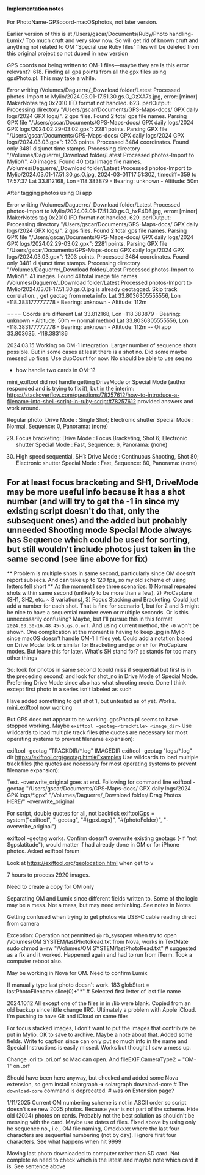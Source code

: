 #### Implementation notes

For PhotoName-GPScoord-macOSphotos, not later version.

Earlier version of this is at /Users/gscar/Documents/Ruby/Photo handling-Lumix/
Too much cruft and very slow now. So will get rid of known cruft and anything not related to OM
"Special use Ruby files" files will be deleted from this original project so not duped in new version

GPS coords not being written to OM-1 files—maybe they are
Is this error relevant?: 618. Finding all gps points from all the gpx files using gpsPhoto.pl. This may take a while.

Error writing /Volumes/Daguerre/\_Download folder/Latest Processed photos-Import to Mylio/2024.03.01-17.51.30.gs.O_OzXA7s.jpg,
error: [minor] MakerNotes tag 0x2010 IFD format not handled. 623. perlOutput:
Processing directory "/Users/gscar/Documents/GPS-Maps-docs/ GPX daily logs/2024 GPX logs/". 2 gps files.
Found 2 total gps file names.
Parsing GPX file "/Users/gscar/Documents/GPS-Maps-docs/ GPX daily logs/2024 GPX logs/2024.02.29-03.02.gpx": 2281 points.
Parsing GPX file "/Users/gscar/Documents/GPS-Maps-docs/ GPX daily logs/2024 GPX logs/2024.03.03.gpx": 1203 points.
Processed 3484 coordinates.
Found only 3481 disjunct time stamps.
Processing directory "/Volumes/Daguerre/\_Download folder/Latest Processed photos-Import to Mylio//". 40 images.
Found 40 total image file names.
/Volumes/Daguerre/\_Download folder/Latest Processed photos-Import to Mylio/2024.03.01-17.51.30.gs.O.jpg, 2024-03-01T17:51:30Z, timediff=359 to 17:57:37
Lat 33.812168, Lon -118.383879 - Bearing: unknown - Altitude: 50m

After tagging photos using Oi app

Error writing /Volumes/Daguerre/\_Download folder/Latest Processed photos-Import to Mylio/2024.03.01-17.51.30.gs.O_hxE4D6.jpg,
error: [minor] MakerNotes tag 0x2010 IFD format not handled. 629. perlOutput:
Processing directory "/Users/gscar/Documents/GPS-Maps-docs/ GPX daily logs/2024 GPX logs/". 2 gps files.
Found 2 total gps file names.
Parsing GPX file "/Users/gscar/Documents/GPS-Maps-docs/ GPX daily logs/2024 GPX logs/2024.02.29-03.02.gpx": 2281 points.
Parsing GPX file "/Users/gscar/Documents/GPS-Maps-docs/ GPX daily logs/2024 GPX logs/2024.03.03.gpx": 1203 points.
Processed 3484 coordinates.
Found only 3481 disjunct time stamps.
Processing directory "/Volumes/Daguerre/\_Download folder/Latest Processed photos-Import to Mylio//". 41 images.
Found 41 total image file names.
/Volumes/Daguerre/\_Download folder/Latest Processed photos-Import to Mylio/2024.03.01-17.51.30.gs.O.jpg is already geotagged.
Skip track correlation.
, get geotag from meta info.
Lat 33.8036305555556, Lon -118.383177777778 - Bearing: unknown - Altitude: 112m

====
Coords are different
Lat 33.812168, Lon -118.383879 - Bearing: unknown - Altitude: 50m -- normal method
Lat 33.8036305555556, Lon -118.383177777778 - Bearing: unknown - Altitude: 112m -- Oi app
33.803635, -118.383186

2024.03.15 Working on OM-1 integration. Larger number of sequence shots possible. But in some cases at least there is a shot no. Did some maybe messed up fixes. Use dupCount for now. No should be able to use seq no

- how handle two cards in OM-1?

mini_exiftool did not handle getting DriveMode or Special Mode (author responded and is trying to fix it), but in the interim: https://stackoverflow.com/questions/78257612/how-to-introduce-a-filename-into-shell-script-in-ruby-script#78257612 provided answers and work around.

Regular photo:
Drive Mode : Single Shot; Electronic shutter
Special Mode : Normal, Sequence: 0, Panorama: (none)

29. Focus bracketing:
    Drive Mode : Focus Bracketing, Shot 6; Electronic shutter
    Special Mode : Fast, Sequence: 6, Panorama: (none)

30. High speed sequential, SH1:
    Drive Mode : Continuous Shooting, Shot 80; Electronic shutter
    Special Mode : Fast, Sequence: 80, Panorama: (none)

For at least focus bracketing and SH1, DriveMode may be more useful info because it has a shot number (and will try to get the -1 in since my existing script doesn't do that, only the subsequent ones) and the added but probably unneeded Shooting mode
Special Mode always has Sequence which could be used for sorting, but still wouldn't include photos just taken in the same second (see line above for fix)
--
** Problem is multiple shots in same second, particularly since OM doesn't report subsecs. And can take up to 120 fps, so my old scheme of using letters fell short **
At the moment I see three scenarios: 1) Normal repeated shots within same second (unlikely to be more than a few), 2) ProCapture (SH1, SH2, etc. ~ 8 variations), 3) Focus Stacking and Bracketing.
Could just add a number for each shot. That is fine for scenario 1, but for 2 and 3 might be nice to have a sequential number even or multiple seconds. Or is this unnecessarily confusing? Maybe, but I'll pursue this in this format `2024.03.30-16.48.45-5.gs.O.orf`. And using current method, the `-0` won't be shown. One complication at the moment is having to keep .jpg in Mylio since macOS doesn't handle OM-1 II files yet.
Could add a notation based on Drive Mode: brk or similar for Bracketing and `pc` or `sh` for ProCapture modes. But leave this for later. What's SH stand for? `pc` stands for too many other things

So: look for photos in same second (could miss if sequential but first is in the preceding second) and look for shot_no in Drive Mode of Special Mode. Preferring Drive Mode since also has what shooting mode. Done I think except first photo in a series isn't labeled as such

Have added something to get shot 1, but untested as of yet. Works. mini_exiftool now working

But GPS does not appear to be working. gpsPhoto.pl seems to have stopped working. Maybe `exiftool -geotag=<trackfile> <image_dir>`
Use wildcards to load multiple track files (the quotes are necessary for most operating systems to prevent filename expansion):

exiftool -geotag "TRACKDIR/\*.log" IMAGEDIR
exiftool -geotag "logs/\*.log" dir https://exiftool.org/geotag.html#Examples
Use wildcards to load multiple track files (the quotes are necessary for most operating systems to prevent filename expansion):

Test. -overwrite_original goes at end. Following for command line
exiftool -geotag "/Users/gscar/Documents/GPS-Maps-docs/ GPX daily logs/2024 GPX logs/\*.gpx" "/Volumes/Daguerre/\_Download folder/ Drag Photos HERE/" -overwrite_original

For script, double quotes for all, not backtick
exiftoolGps = system("exiftool", "-geotag", "#{gpxLogs}", "#{photoFolder}", "-overwrite_original")

exiftool -geotag works. Confirm doesn't overwrite existing geotags (-if "not $gpslatitude"), would matter if had already done in OM or for iPhone photos. Asked exiftool forum

Look at https://exiftool.org/geolocation.html when get to v

7 hours to process 2920 images.

Need to create a copy for OM only

Separating OM and Lumix since different fields written to. Some of the logic may be a mess. Not a mess, but may need rethinking. See notes in Notes

Getting confused when trying to get photos via USB-C cable reading direct from camera

Exception: Operation not permitted @ rb_sysopen when try to open /Volumes/OM SYSTEM/lastPhotoRead.txt from Nova, works in TextMate
sudo chmod a+rw "/Volumes/OM SYSTEM/lastPhotoRead.txt" # suggested as a fix and it worked. Happened again and had to run from iTerm. Took a computer reboot also.

May be working in Nova for OM. Need to confirm Lumix

If manually type last photo doesn't work. 183 globStart = lastPhotoFilename.slice(0)+"\*" # Selected first letter of last file name

2024.10.12 All except one of the files in in /lib were blank. Copied from an old backup since little change IIRC. Ultimately a problem with Apple iCloud. I'm pushing to have Git and iCloud on same files

For focus stacked images, I don't want to put the images that contribute be put in Mylio. OK to save to archive. Maybe a note about that. Added some fields. Write to caption since can only put so much info in the name and Special Instructions is easily missed. Works but thought I saw a mess up.

Change .ori to .ori.orf so Mac can open. And fileEXIF.CameraType2 = "OM-1" on .orf

Should have been here anyway, but checked and added some Nova extension, so
gem install solargraph
➜ solargraph download-core # The `download-core` command is deprecated. # was on Extension page?

1/11/2025 Current OM numbering scheme is not in ASCII order so script doesn't see new 2025 photos. Because year is not part of the scheme. Hide old (2024) photos on cards. Probably not the best solution as shouldn't be messing with the card. Maybe use dates of files.
Fixed above by using only he sequence no., i.e., OM file naming, Omddxxxx where the last four characters are sequential numbering (not by day). I ignore first four characters. See what happens when hit 9999

Moving last photo downloaded to computer rather than SD card. Not complete as need to check which is the latest and maybe note which card it is. See sentence above
